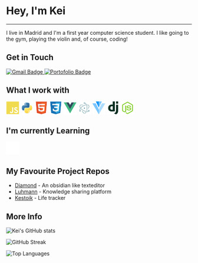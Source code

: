 
# Hey, I'm Kei
---
I live in Madrid and I'm a first year computer science student. I like going to the gym, playing the violin and, of course, coding!

## Get in Touch

<div id="badges">
  <!--<a href="your-linkedin-URL">
    <img src="https://img.shields.io/badge/LinkedIn-blue?style=for-the-badge&logo=linkedin&logoColor=white" alt="LinkedIn Badge"/>
  </a>-->
  <a href="mailto:khachimarur80@gmail.com">
    <img src="https://img.shields.io/badge/Gmail-red?style=for-the-badge&logo=gmail&logoColor=white" alt="Gmail Badge"/>
  </a>
   <a href="https://khachimarur80.github.io/portofolio" target="_blank">
    <img src="https://img.shields.io/badge/Portofolio-white?style=for-the-badge&logo=github&logoColor=black" alt="Portofolio Badge"/>
  </a>
</div>

## What I work with

<div>
  <a href="https://developer.mozilla.org/es/docs/Web/JavaScript"><img src="assets/javascript-plain.svg" alt="JavaScript Icon" height="35" width="35"></a>
  <a href="https://www.python.org" target="_blank"><img src="assets/python-original.svg" alt="Python Icon" height="35" width="35"></a>
  <a href="https://developer.mozilla.org/docs/Web/html" target="_blank"><img src="assets/html5-original.svg" alt="HTML5 Icon" height="35" width="35"></a>
  <a href="developer.mozilla.org/docs/Web/CSS" target="_blank"><img src="assets/css3-original.svg" alt="CSS3 Icon" height="35" width="35"></a>
  <a href="https://vuejs.org" target="_blank"><img src="assets/vuejs-original.svg" alt="Vue Icon" height="35" width="35"></a>
  <a href="https://www.electronjs.org" target="_blank"><img src="assets/electron-original.svg" alt="Electron Icon" height="35" width="35"></a>
  <a href="https://vuetifyjs.com" target="_blank"><img src="assets/vuetify-original.svg" alt="Vuetify Icon" height="35" width="35"></a>
  <a href="https://www.djangoproject.com" target="_blank"><img src="assets/django-plain.svg" alt="Django Icon" height="35" width="35"></a>
  <a href="https://nodejs.org" target="_blank"><img src="assets/nodejs-original.svg" alt="Node Icon" height="35" width="35"></a>
 
</div>

## I'm currently Learning

<a href="https://expressjs.com" target="_blank"><img src="assets/express-original.svg" alt="Express Icon" height="35" width="35"></a>

## My Favourite Project Repos

- <a href="https://github.com/khachimarur80/MindMap" target="_blank">Diamond</a> - An obsidian like texteditor
- <a href="https://github.com/khachimarur80/Luhmann" target="_blank">Luhmann</a> - Knowledge sharing platform
- <a href="https://github.com/khachimarur80/Kestoik" target="_blank">Kestoik</a> - Life tracker


## More Info

![Kei's GitHub stats](https://github-readme-stats.vercel.app/api?username=khachimarur80&show_icons=true&theme=vue-dark)

![GitHub Streak](http://github-readme-streak-stats.herokuapp.com?user=khachimarur80&theme=vue-dark&date_format=M%20j%5B%2C%20Y%5D&card_width=468)

![Top Languages](https://github-readme-stats.vercel.app/api/top-langs/?username=khachimarur80&layout=compact&theme=vue-dark&card_width=468)




